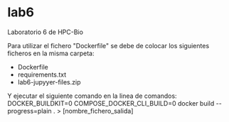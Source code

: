 # lab6
Laboratorio 6 de HPC-Bio

Para utilizar el fichero "Dockerfile" se debe de colocar los siguientes ficheros en la misma carpeta:
  - Dockerfile 
  - requirements.txt
  - lab6-jupyyer-files.zip
  
Y ejecutar el siguiente comando en la linea de comandos:
  DOCKER_BUILDKIT=0 COMPOSE_DOCKER_CLI_BUILD=0 docker build --progress=plain . > [nombre_fichero_salida]
